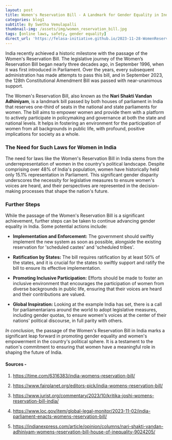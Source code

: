 ```yaml
---
layout: post
title: Women's Reservation Bill - A Landmark for Gender Equality in India
categories: blog1
subtitle: By Swetha Vemulapalli
thumbnail-img: /assets/img/women_reservation_bill.jpg
tags: [online laws, safety, gender equality]
direct_url: 'https://felasa-initiative.github.io/2023-11-28-WomenReservationBill/'
---
```

India recently achieved a historic milestone with the passage of the Women's Reservation Bill. The legislative journey of the Women’s Reservation Bill began nearly three decades ago, in September 1996, when it was first introduced in Parliament. Over the years, every subsequent administration has made attempts to pass this bill, and in September 2023, the 128th Constitutional Amendment Bill was passed with near-unanimous support.

The Women's Reservation Bill, also known as the **Nari Shakti Vandan Adhiniyam**, is a landmark bill passed by both houses of parliament in India that reserves one-third of seats in the national and state parliaments for women. The bill aims to empower women and provide them with a platform to actively participate in policymaking and governance at both the state and national levels. It helps in fostering an environment for the participation of women from all backgrounds in public life, with profound, positive implications for society as a whole.

### The Need for Such Laws for Women in India 

The need for laws like the Women's Reservation Bill in India stems from the underrepresentation of women in the country's political landscape. Despite comprising over 48% of India's population, women have historically held only 15.1% representation in Parliament. This significant gender disparity underscores the necessity for legislative measures to ensure women's voices are heard, and their perspectives are represented in the decision-making processes that shape the nation's future.

### Further Steps 

While the passage of the Women's Reservation Bill is a significant achievement, further steps can be taken to continue advancing gender equality in India. Some potential actions include: 

- **Implementation and Enforcement:** The government should swiftly implement the new system as soon as possible, alongside the existing reservation for 'scheduled castes' and 'scheduled tribes'.
  
- **Ratification by States:** The bill requires ratification by at least 50% of the states, and it is crucial for the states to swiftly support and ratify the bill to ensure its effective implementation.

- **Promoting Inclusive Participation:** Efforts should be made to foster an inclusive environment that encourages the participation of women from diverse backgrounds in public life, ensuring that their voices are heard and their contributions are valued.

- **Global Inspiration:** Looking at the example India has set, there is a call for parliamentarians around the world to adopt legislative measures, including gender quotas, to ensure women's voices at the center of their nations' political discourse, in full parity with others.

*In conclusion,* the passage of the Women's Reservation Bill in India marks a significant leap forward in promoting gender equality and women's empowerment in the country's political sphere. It is a testament to the nation's commitment to ensuring that women have a meaningful role in shaping the future of India.


#### Sources -

1. https://time.com/6316383/india-womens-reservation-bill/

2. https://www.fairplanet.org/editors-pick/india-womens-reservation-bill/

3. https://www.jurist.org/commentary/2023/10/kritika-joshi-womens-reservation-bill-india/

4. https://www.loc.gov/item/global-legal-monitor/2023-11-02/india-parliament-enacts-womens-reservation-bill/

5. https://indianexpress.com/article/opinion/columns/nari-shakti-vandan-adhiniyam-womens-reservation-bill-house-of-inequality-9024205/



<!-- ---
layout: page
title: 
subtitle: 
cover-img: /assets/img/legal_cover.jpeg
--- -->